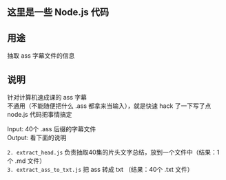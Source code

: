 ## 这里是一些 Node.js 代码

## 用途
抽取 ass 字幕文件的信息       

## 说明
针对计算机速成课的 ass 字幕                
不通用（不能随便把什么 .ass 都拿来当输入），就是快速 hack 了一下写了点 node.js 代码把事情搞定     

Input: 40个 .ass 后缀的字幕文件     
Output: 看下面的说明    

`2. extract_head.js` 负责抽取40集的片头文字总结，放到一个文件中（结果：1个 .md 文件）        
`3. extract_ass_to_txt.js` 把 ass 转成 txt （结果：40个 .txt 文件）       
